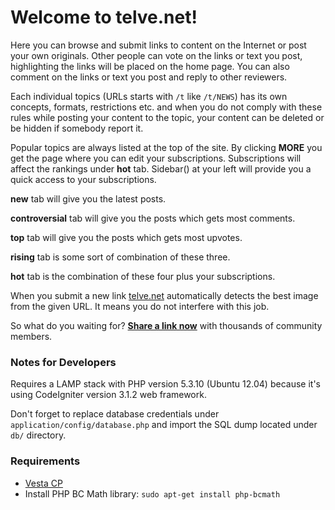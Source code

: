 # Welcome to telve.net!

Here you can browse and submit links to content on the Internet or post your own originals. Other people can vote on the links or text you post, highlighting the links will be placed on the home page. You can also comment on the links or text you post and reply to other reviewers.

Each individual topics (URLs starts with `/t` like `/t/NEWS`) has its own concepts, formats, restrictions etc. and when you do not comply with these rules while posting your content to the topic, your content can be deleted or be hidden if somebody report it.

Popular topics are always listed at the top of the site. By clicking **MORE<span class="glyphicon glyphicon-chevron-right" style="font-size:12px"></span>** you get the page where you can edit your subscriptions. Subscriptions will affect the rankings under **hot<span class="glyphicon glyphicon-fire" style="font-size:12px"></span>** tab. Sidebar(**<span class="glyphicon glyphicon-indent-left" style="font-size:12px"></span>**) at your left will provide you a quick access to your subscriptions.

**new<span class="glyphicon glyphicon-gift" style="font-size:12px"></span>** tab will give you the latest posts.

**controversial<span class="glyphicon glyphicon-comment" style="font-size:12px"></span>** tab will give you the posts which gets most comments.

**top<span class="glyphicon glyphicon-circle-arrow-up" style="font-size:12px"></span>** tab will give you the posts which gets most upvotes.

**rising<span class="glyphicon glyphicon-signal" style="font-size:12px"></span>** tab is some sort of combination of these three.

**hot<span class="glyphicon glyphicon-fire" style="font-size:12px"></span>** tab is the combination of these four plus your subscriptions.

When you submit a new link [telve.net](http://telve.net) automatically detects the best image from the given URL. It means you do not interfere with this job.

So what do you waiting for? **[Share a link now](/submit)** with thousands of community members.

### Notes for Developers

Requires a LAMP stack with PHP version 5.3.10 (Ubuntu 12.04) because it's using CodeIgniter version 3.1.2 web framework.

Don't forget to replace database credentials under `application/config/database.php` and import the SQL dump located under `db/` directory.

### Requirements

* [Vesta CP](https://vestacp.com/#install)
* Install PHP BC Math library: `sudo apt-get install php-bcmath`
